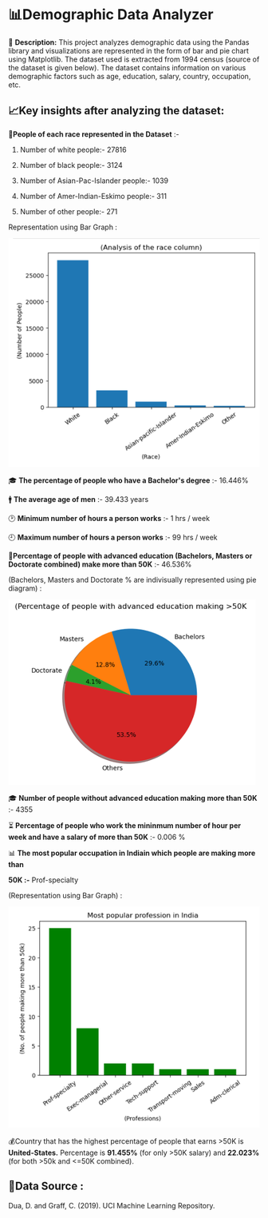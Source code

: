 # **📊Demographic Data Analyzer**

📄 **Description:**
This project analyzes demographic data using the Pandas library and visualizations are represented in the form of bar and pie chart using Matplotlib. 
The dataset used is extracted from 1994 census (source of the dataset is given below). 
The dataset contains information on various demographic factors such as age, education, salary, country, occupation, etc.

## **📈Key insights after analyzing the dataset:**

👥**People of each race represented in the Dataset** :-

1) Number of white people:- 27816

2) Number of black people:- 3124

3) Number of Asian-Pac-Islander people:- 1039

4) Number of Amer-Indian-Eskimo people:- 311

5) Number of other people:- 271

Representation using Bar Graph :

<img src="images/bar-race.png">

🎓 **The percentage of people who have a Bachelor's degree** :- 16.446%

🚹 **The average age of men** :- 39.433 years

🕑 **Minimum number of hours a person works** :- 1 hrs / week

🕘 **Maximum number of hours a person works** :- 99 hrs / week

📜**Percentage of people with advanced education (Bachelors, Masters or Doctorate combined) make more than 50K** :- 46.536%

(Bachelors, Masters and Doctorate % are indivisually represented using pie diagram) :

<img src="images/pie.png">

🎓 **Number of people without advanced education making more than 50K** :- 4355

⏳ **Percentage of people who work the mininmum number of hour per week and have a salary of more than 50K** :- 0.006 %

📊 **The most popular occupation in Indiain which people are making more than**

**50K :-** Prof-specialty

(Representation using Bar Graph) :

<img src="images/bar-ind.png">

💰Country that has the highest percentage of people that earns \>50K is **United-States.** Percentage is **91.455%** (for only \>50K salary) and **22.023%** (for both \>50k and \<=50K combined).

## **📑Data Source :**

Dua, D. and Graff, C. (2019). UCI Machine Learning Repository.
